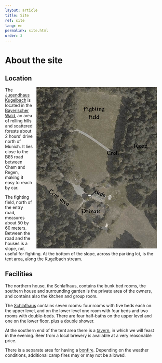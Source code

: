 ```yaml
---
layout: article
title: Site
ref: site
lang: en
permalink: site.html
order: 3
---
```


# About the site

## Location

<div style="float: right; padding-left: 10px; ">
    <img src="/images/Kugelbach-map.jpg" title="Map of Kugelbach" align="right"/>
</div>

The [Jugendhaus Kugelbach](http://www.jugendhaus-kugelbach.de/) is located in the [Bayerischer Wald](https://goo.gl/maps/FjknH23jury), an area of rolling hills and scattered forests about 2 hours' drive north of Munich. It lies close to the B85 road between Cham and Regen, making it easy to reach by car.

The fighting field, north of the entry road, measures about 50 by 60 meters. Between the road and the houses is a slope, not useful for fighting. At the bottom of the slope, across the parking lot, is the tent area, along the Kugelbach stream. 

## Facilities

The northern house, the Schlafhaus, contains the bunk bed rooms, the southern house and surrounding garden is the private area of the owners, and contains also the kitchen and group room.

The [Schlafhaus](http://www.jugendhaus-kugelbach.de/infos-zum-haus/schlafhaus.html) contains seven rooms: four rooms with five beds each on the upper level, and on the lower level one room with four beds and two rooms with double-beds. There are four half-baths on the upper level and one on the lower floor, plus a double shower.

At the southern end of the tent area there is a [tavern](http://www.jugendhaus-kugelbach.de/galerie/taverne.html), in which we will feast in the evening. Beer from a local brewery is available at a very reasonable price.

There is a separate area for having a [bonfire](http://www.jugendhaus-kugelbach.de/galerie/lagerfeuer.html). Depending on the weather conditions, additional camp fires may or may not be allowed.
